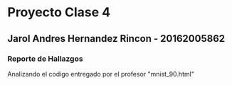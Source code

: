 # Proyecto Clase 4
## Jarol Andres Hernandez Rincon - 20162005862
### Reporte de Hallazgos

Analizando el codigo entregado por el profesor "mnist_90.html" 
